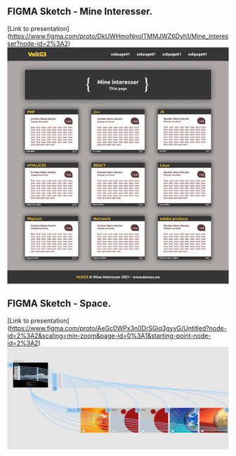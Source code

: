 ## FIGMA Sketch - Mine Interesser.
[Link to presentation] (https://www.figma.com/proto/DkUWHmoNnoITMMJWZ6Dyh1/Mine_interesser?node-id=2%3A2)
<img src="https://github.com/VoltG3/FIGMA/blob/master/Min_interesser/mine_interesser.png" alt="img"> 

## FIGMA Sketch - Space.
[Link to presentation] (https://www.figma.com/proto/AeGc0WPx3n0DrSGjq3gyvG/Untitled?node-id=2%3A2&scaling=min-zoom&page-id=0%3A1&starting-point-node-id=2%3A2)
<img src="https://github.com/VoltG3/FIGMA/blob/master/Space/space.png" alt="img"> 
